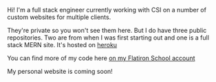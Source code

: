 Hi! I'm a full stack engineer currently working with CSI on a number of custom websites for multiple clients. 

They're private so you won't see them here. But I do have three public repositories. Two are from when I was first starting out and one is a full stack MERN site. It's hosted on [heroku](http://my-api-heroku-1.herokuapp.com)

You can find more of my code here [on my Flatiron School account](https://github.com/MikeBarberry-Flatiron)

My personal website is coming soon!

